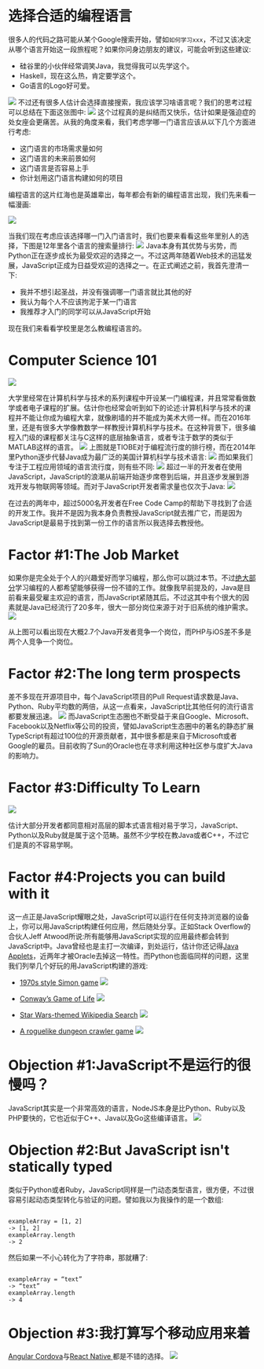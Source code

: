 





# 选择合适的编程语言

很多人的代码之路可能从某个Google搜索开始，譬如`如何学习xxx`，不过又该决定从哪个语言开始这一段旅程呢？如果你问身边朋友的建议，可能会听到这些建议:
- 硅谷里的小伙伴经常调笑Java，我觉得我可以先学这个。
- Haskell，现在这么热，肯定要学这个。
- Go语言的Logo好可爱。


![](https://coding.net/u/hoteam/p/Cache/git/raw/master/2016/11/2/1-7kbd-tVk3co-9RiilFN1TA.png)
不过还有很多人估计会选择直接搜索，我应该学习啥语言呢？我们的思考过程可以总结在下面这张图中:
![](https://coding.net/u/hoteam/p/Cache/git/raw/master/2016/11/2/1-OF594B5qtCJR9MFSRTI-5g.png)
这个过程真的是纠结而又快乐，估计如果是强迫症的处女座会更痛苦。从我的角度来看，我们考虑学哪一门语言应该从以下几个方面进行考虑:
- 这门语言的市场需求量如何
- 这门语言的未来前景如何
- 这门语言是否容易上手
- 你计划用这门语言构建如何的项目


编程语言的这片红海也是英雄辈出，每年都会有新的编程语言出现，我们先来看一幅漫画:


![](https://coding.net/u/hoteam/p/Cache/git/raw/master/2016/11/2/xasadscdsavasdvasx.png)


当我们现在考虑应该选择哪一门入门语言时，我们也要来看看这些年里别人的选择，下图是12年里各个语言的搜索量排行:
![](https://coding.net/u/hoteam/p/Cache/git/raw/master/2016/11/2/1-znaagCC5fn0-Dqy43ILeqQ.png)
Java本身有其优势与劣势，而Python正在逐步成长为最受欢迎的选择之一。不过这两年随着Web技术的迅猛发展，JavaScript正成为日益受欢迎的选择之一。在正式阐述之前，我首先澄清一下:
- 我并不想引起圣战，并没有强调哪一门语言就比其他的好
- 我认为每个人不应该拘泥于某一门语言
- 我推荐才入门的同学可以从JavaScript开始


现在我们来看看学校里是怎么教编程语言的。


# Computer Science 101


![](https://coding.net/u/hoteam/p/Cache/git/raw/master/2016/11/2/1-eu4cWRZXUt3ybNFzeT-q8Q.png)


大学里经常在计算机科学与技术的系列课程中开设某一门编程课，并且常常看做数学或者电子课程的扩展。估计你也经常会听到如下的论述:计算机科学与技术的课程并不能让你成为编程大拿，就像刷墙的并不能成为美术大师一样。而在2016年里，还是有很多大学像教数学一样教授计算机科学与技术。在这种背景下，很多编程入门级的课程都关注与C这样的底层抽象语言，或者专注于数学的类似于MATLAB这样的语言。
![](https://coding.net/u/hoteam/p/Cache/git/raw/master/2016/11/2/1-8yWwh_UrWeoxYSVsWTnEBA.png)
上图就是TIOBE对于编程流行度的排行榜，而在2014年里Python逐步代替Java成为最广泛的美国计算机科学与技术语言:
![](https://coding.net/u/hoteam/p/Cache/git/raw/master/2016/11/2/1-728HWv2YP3PjY1_QmGQg1g.png)
而如果我们专注于工程应用领域的语言流行度，则有些不同:
![](https://coding.net/u/hoteam/p/Cache/git/raw/master/2016/11/2/1-fUxhG3xtbuyAH-NCPYs4lQ.png)
超过一半的开发者在使用JavaScript，JavaScript的浪潮从前端开始逐步席卷到后端，并且逐步发展到游戏开发与物联网等领域。而对于JavaScript开发者需求量也仅次于Java:
![](https://coding.net/u/hoteam/p/Cache/git/raw/master/2016/11/2/1-Nju6ZEORusBE-4UB290Ftw.png)


在过去的两年中，超过5000名开发者在Free Code Camp的帮助下寻找到了合适的开发工作。我并不是因为我本身负责教授JavaScript就去推广它，而是因为JavaScript是最易于找到第一份工作的语言所以我选择去教授他。



# Factor #1:The Job Market
如果你是完全处于个人的兴趣爱好而学习编程，那么你可以跳过本节。不过[绝大部分](https://medium.freecodecamp.com/we-asked-15-000-people-who-they-are-and-how-theyre-learning-to-code-4104e29b2781#.30hlfqj32)学习编程的人都希望能够获得一份不错的工作。就像我早前提及的，Java是目前看来最受雇主欢迎的语言，而JavaScript紧随其后。不过这其中有个很大的因素就是Java已经流行了20多年，很大一部分岗位来源于对于旧系统的维护需求。
![](https://coding.net/u/hoteam/p/Cache/git/raw/master/2016/11/2/1-EanhlHoMIsF-By0gRrAcYQ.png)


从上图可以看出现在大概2.7个Java开发者竞争一个岗位，而PHP与iOS差不多是两个人竞争一个岗位。


# Factor #2:The long term prospects
差不多现在开源项目中，每个JavaScript项目的Pull Request请求数是Java、Python、Ruby平均数的两倍，从这一点看来，JavaScript比其他任何的流行语言都要发展迅速。
![](https://coding.net/u/hoteam/p/Cache/git/raw/master/2016/11/2/1--GxMW33X9Gb5lboyN02hKw.png)
而JavaScript生态圈也不断受益于来自Google、Microsoft、Facebook以及Netflix等公司的投资，譬如JavaScript生态圈中的著名的静态扩展TypeScript有超过100位的开源贡献者，其中很多都是来自于Microsoft或者Google的雇员。目前收购了Sun的Oracle也在寻求利用这种社区参与度扩大Java的影响力。


# Factor #3:Difficulty To Learn
![](https://coding.net/u/hoteam/p/Cache/git/raw/master/2016/11/2/1-d8TITW3skawGd-ioyHh2nQ.png)


估计大部分开发者都同意相对高层的脚本式语言相对易于学习，JavaScript、Python以及Ruby就是属于这个范畴。虽然不少学校在教Java或者C++，不过它们是真的不容易学啊。


# Factor #4:Projects you can build with it
这一点正是JavaScript耀眼之处，JavaScript可以运行在任何支持浏览器的设备上，你可以用JavaScript构建任何应用，然后随处分享。正如Stack Overflow的合伙人Jeff Atwood所说:所有能够用JavaScript实现的应用最终都会转到JavaScript中。Java曾经也是主打一次编译，到处运行，估计你还记得[Java Applets](http://motherboard.vice.com/read/a-brief-history-of-the-java-applet)，近两年才被Oracle去掉这一特性。而Python也面临同样的问题，这里我们列举几个好玩的用JavaScript构建的游戏:

- [1970s style Simon game](http://s.codepen.io/adambeagle/debug/qOamaz)
![](https://coding.net/u/hoteam/p/Cache/git/raw/master/2016/11/2/1-i-bre5pF0rk6Wgz5yjugjw.png)



- [Conway’s Game of Life](http://s.codepen.io/safx/debug/Ewcym)
![](https://coding.net/u/hoteam/p/Cache/git/raw/master/2016/11/2/1-GtVQI4LUU0-_Soyhi93LBg.png)



- [Star Wars-themed Wikipedia Search](http://s.codepen.io/duttakapil/debug/BKGjOa)
![](https://coding.net/u/hoteam/p/Cache/git/raw/master/2016/11/2/1-jkx-Vf8esZ0GYv_L6S2i9A.png)



- [A roguelike dungeon crawler game](http://s.codepen.io/Megabyteceer/debug/qbXJMQ)
![](https://coding.net/u/hoteam/p/Cache/git/raw/master/2016/11/2/1-PiI9yXaUNJANSffWvdotDQ.png)


# Objection #1:JavaScript不是运行的很慢吗？
JavaScript其实是一个非常高效的语言，NodeJS本身是比Python、Ruby以及PHP要快的，它也近似于C++、Java以及Go这些编译语言。
![](https://coding.net/u/hoteam/p/Cache/git/raw/master/2016/11/2/1-h91cfcE8NlgyHfm4CLbV6w.png)


# Objection #2:But JavaScript isn't statically typed
类似于Python或者Ruby，JavaScript同样是一门动态类型语言，很方便，不过很容易引起动态类型转化与验证的问题。譬如我以为我操作的是一个数组:
```

exampleArray = [1, 2]
-> [1, 2]
exampleArray.length
-> 2
```
然后如果一不小心转化为了字符串，那就糟了:
```

exampleArray = “text”
-> “text”
exampleArray.length
-> 4
```


# Objection #3:我打算写个移动应用来着


[Angular Cordova](http://ngcordova.com/)与[React Native ](https://facebook.github.io/react-native/)都是不错的选择。
![](https://coding.net/u/hoteam/p/Cache/git/raw/master/2016/11/2/1-6RsFHNgrzFyX-9p37FVtpA.jpeg)





